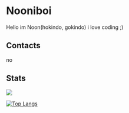 # Nooniboi

Hello im Noon(hokindo, gokindo) i love coding ;)
## Contacts

no


## Stats

<img src="https://github-readme-stats.vercel.app/api?username=Nooniboi&&show_icons=true&title_color=ffffff&icon_color=bb2acf&text_color=daf7dc&bg_color=151515%22%3E">

[![Top Langs](https://github-readme-stats.vercel.app/api/top-langs/?username=Nooniboi&langs_count=3)](https://github.com/anuraghazra/github-readme-stats)

